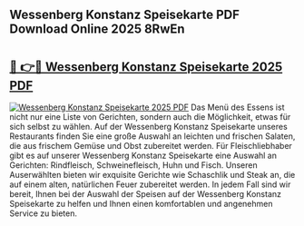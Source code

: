 ## Wessenberg Konstanz Speisekarte PDF Download Online 2025 8RwEn

# <h2><a href="http://gc9wo6.nevu.top/?p=Wessenberg+Konstanz+Speisekarte">🔗 👉🔴 Wessenberg Konstanz Speisekarte 2025 PDF</a></h2>

[![Wessenberg Konstanz Speisekarte 2025 PDF](https://i.imgur.com/dBaPXMq.png)](http://gc9wo6.nevu.top/?p=Wessenberg+Konstanz+Speisekarte)
Das Menü des Essens ist nicht nur eine Liste von Gerichten, sondern auch die Möglichkeit, etwas für sich selbst zu wählen. Auf der Wessenberg Konstanz Speisekarte unseres Restaurants finden Sie eine große Auswahl an leichten und frischen Salaten, die aus frischem Gemüse und Obst zubereitet werden. Für Fleischliebhaber gibt es auf unserer Wessenberg Konstanz Speisekarte eine Auswahl an Gerichten: Rindfleisch, Schweinefleisch, Huhn und Fisch. Unseren Auserwählten bieten wir exquisite Gerichte wie Schaschlik und Steak an, die auf einem alten, natürlichen Feuer zubereitet werden. In jedem Fall sind wir bereit, Ihnen bei der Auswahl der Speisen auf der Wessenberg Konstanz Speisekarte zu helfen und Ihnen einen komfortablen und angenehmen Service zu bieten.
